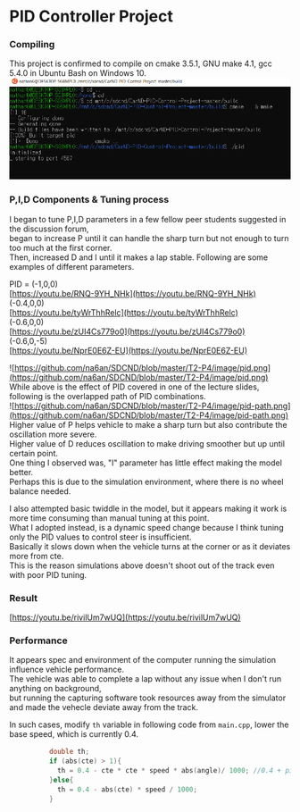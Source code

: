 # PID Controller Project
### Compiling  
This project is confirmed to compile on cmake 3.5.1, GNU make 4.1, gcc 5.4.0 in Ubuntu Bash on Windows 10.  
   ![bash](https://github.com/na6an/SDCND/blob/master/T2-P4/image/bash.PNG)  

### P,I,D Components & Tuning process
I began to tune P,I,D parameters in a few fellow peer students suggested in the discussion forum,  
began to increase P until it can handle the sharp turn but not enough to turn too much at the first corner.  
Then, increased D and I until it makes a lap stable. Following are some examples of different parameters.  

PID = (-1,0,0)  
[https://youtu.be/RNQ-9YH_NHk](https://youtu.be/RNQ-9YH_NHk)  
(-0.4,0,0)  
[https://youtu.be/tyWrThhRelc](https://youtu.be/tyWrThhRelc)  
(-0.6,0,0)  
[https://youtu.be/zUI4Cs779o0](https://youtu.be/zUI4Cs779o0)  
(-0.6,0,-5)  
[https://youtu.be/NprE0E6Z-EU](https://youtu.be/NprE0E6Z-EU)

![https://github.com/na6an/SDCND/blob/master/T2-P4/image/pid.png](https://github.com/na6an/SDCND/blob/master/T2-P4/image/pid.png)  
While above is the effect of PID covered in one of the lecture slides,  
following is the overlapped path of PID combinations.  
![https://github.com/na6an/SDCND/blob/master/T2-P4/image/pid-path.png](https://github.com/na6an/SDCND/blob/master/T2-P4/image/pid-path.png)  
Higher value of P helps vehicle to make a sharp turn but also contribute the oscillation more severe.  
Higher value of D reduces oscillation to make driving smoother but up until certain point.  
One thing I observed was, "I" parameter has little effect making the model better.  
Perhaps this is due to the simulation environment, where there is no wheel balance needed.  

I also attempted basic twiddle in the model, but it appears making it work is more time consuming than manual tuning at this point.  
What I adopted instead, is a dynamic speed change because I think tuning only the PID values to control steer is insufficient.  
Basically it slows down when the vehicle turns at the corner or as it deviates more from cte.  
This is the reason simulations above doesn't shoot out of the track even with poor PID tuning.  

### Result  
   [https://youtu.be/rivilUm7wUQ](https://youtu.be/rivilUm7wUQ)  

### Performance 
It appears spec and environment of the computer running the simulation influence vehicle performance.  
The vehicle was able to complete a lap without any issue when I don't run anything on background,  
but running the capturing software took resources away from the simulator and made the vehecle deviate away from the track.  

In such cases, modify `th` variable in following code from `main.cpp`, lower the base speed, which is currently 0.4.
```c++
          double th;
          if (abs(cte) > 1){
            th = 0.4 - cte * cte * speed * abs(angle)/ 1000; //0.4 + pid.UpdateError(cte);
          }else{
            th = 0.4 - abs(cte) * speed / 1000;
          }
```
